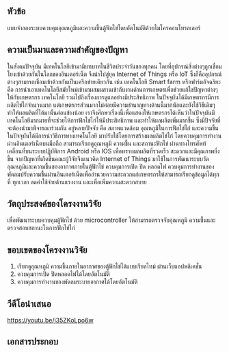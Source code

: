 
## หัวข้อ
แบบจำลองระบบควบคุมอุณหภูมิและความชื้นตู้ฟักไข่โดยอัตโนมัติด้วยไมโครคอนโทรลเลอร์

## ความเป็นมาและความสำคัญของปัญหา
ในสังคมปัจจุบัน มีเทคโนโลยีเข้ามามีบทบาทในชีวิตประจำวันของทุกคน โดยที่อุปกรณ์สิ่งต่างๆถูกเชื่อมโยงเข้าด้วยกันในโลกของอินเตอร์เน็ต จึงนำไปสู่ยุค Internet of Things หรือ IoT ซึ่งก็คืออุปกรณ์ต่างๆสามารถเชื่อมเข้าด้วยกันเป็นเครือข่ายเดียวกัน เช่น เทคโนโลยี Smart farm หรือฟาร์มอัจฉริยะ คือ การนำเอาเทคโนโลยีสมัยใหม่เข้ามาผสมผสานเข้ากับงานด้านการเกษตรเพื่อช่วยแก้ไขปัญหาต่างๆ ให้กับเกษตรกร เทคโนโลยี รวมไปถึงเรื่องการดูแลอย่างมีประสิทธิภาพ
ในปัจจุบันได้มีเกษตรกรมีการผลิตไข่ไก่จำนวนมาก แต่เกษตรกรส่วนมากไม่ค่อยมีความชำนาญทางด้านนี้มากนักและยังใช้วิธีเดิมๆทำให้ผลผลิตที่ได้มานั้นค่อนข้างน้อย เราจึงศึกษาเรื่องนี้เพื่อแสดงให้เกษตรกรได้เห็นว่าในปัจจุบันมีเทคโนโลยีมากมายที่จะช่วยให้การฟักไข่ไก่ให้มีประสิทธิภาพ และทำให้ผลผลิตเพิ่มมากขึ้น ซึ่งมีปัจจัยที่จะต้องนำมาพิจารณาร่วมกัน อยู่หลายปัจจัย คือ  สภาพแวดล้อม อุณหภูมิในการฟักไข่ไก่ และความชื้น ในปัจจุบันได้มีการนำวิธีการทางเทคโนโลยี มาปรับใช้โดยการสร้างผลผลิตไข่ไก่ โดยควบคุมการทำงานผ่านอินเตอร์เน็ตบนมือถือ สามารถเรียกดูอุณหภูมิ ความชื้น และสถานะฟักไข่ ผ่านทางโทรศัพท์เคลื่อนที่บนระบบปฏิบัติการ Android หรือ IOS เพื่อทราบผลผลิตที่รวดเร็ว สะดวกและมีคุณภาพยิ่งขึ้น
จากปัญหาที่เกิดขึ้นคณะผู้วิจัยจึงแนวคิด Internet of Things มาใช้ในการพัฒนาระบบวัดอุณหภูมิและความชื้นของอากาศภายในตู้ฟักไข่ ควบคุมการเปิด ปิด หลอดไฟ ควบคุมการทำงานของพัดลมปรับความชื้นผ่านอินเตอร์เน็ตเพื่ออำนวยความสะดวกแก่เกษตรกรให้สามารถเรียกดูข้อมูลได้ทุกที่
ทุกเวลา ลดค่าใช้จ่ายด้านแรงงาน และเพื่อเพิ่มความสะดวกสบาย

## วัตถุประสงค์ของโครงงานวิจัย
เพื่อพัฒนาระบบควบคุมตู้ฟักไข่ ด้วย microcontroller ให้สามารถตรวจจับอุณหภูมิ ความชื้นและตรวจสอบสถานะในการฟักไข่ไก่

## ขอบเขตของโครงงานวิจัย
1.	เรียกดูอุณหภูมิ ความชื้นภายในอากาศของตู้ฟักไข่ได้แบบเรียลไทม์ ผ่านเว็บแอปพลิเคชั่น 
2.	ควบคุมการเปิด ปิดหลอดไฟได้โดยอัตโนมัติ
3.	ควบคุมการทำงานของพัดลมระบายอากาศได้โดยอัตโนมัติ

## วีดีโอนำเสนอ
https://youtu.be/j35ZKoLpo6w

## เอกสารประกอบ
